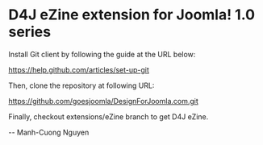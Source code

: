 D4J eZine extension for Joomla! 1.0 series
==========================================

Install Git client by following the guide at the URL below:

https://help.github.com/articles/set-up-git

Then, clone the repository at following URL:

https://github.com/goesjoomla/DesignForJoomla.com.git

Finally, checkout extensions/eZine branch to get D4J eZine.

--
Manh-Cuong Nguyen